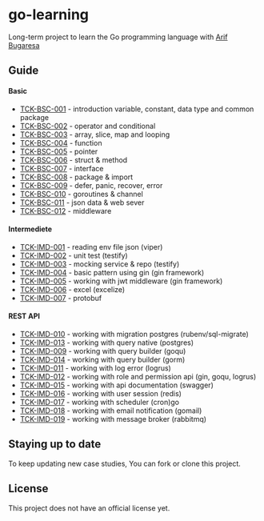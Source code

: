 # go-learning
Long-term project to learn the Go programming language with [Arif Bugaresa](https://www.linkedin.com/in/arifbugaresa/)

## Guide
#### Basic
* [TCK-BSC-001](https://github.com/arifbugaresa/go-learning/tree/TCK-BSC-001) - introduction variable, constant, data type and common package 
* [TCK-BSC-002](https://github.com/arifbugaresa/go-learning/tree/TCK-BSC-002) - operator and conditional 
* [TCK-BSC-003](https://github.com/arifbugaresa/go-learning/tree/TCK-BSC-003) - array, slice, map and looping
* [TCK-BSC-004](https://github.com/arifbugaresa/go-learning/tree/TCK-BSC-004) - function
* [TCK-BSC-005](https://github.com/arifbugaresa/go-learning/tree/TCK-BSC-005) - pointer
* [TCK-BSC-006](https://github.com/arifbugaresa/go-learning/tree/TCK-BSC-006) - struct & method
* [TCK-BSC-007](https://github.com/arifbugaresa/go-learning/tree/TCK-BSC-007) - interface
* [TCK-BSC-008](https://github.com/arifbugaresa/go-learning/tree/TCK-BSC-008) - package & import
* [TCK-BSC-009](https://github.com/arifbugaresa/go-learning/tree/TCK-BSC-009) - defer, panic, recover, error
* [TCK-BSC-010](https://github.com/arifbugaresa/go-learning/tree/TCK-BSC-010) - goroutines & channel
* [TCK-BSC-011](https://github.com/arifbugaresa/go-learning/tree/TCK-BSC-011) - json data & web sever
* [TCK-BSC-012](https://github.com/arifbugaresa/go-learning/tree/TCK-BSC-012) - middleware

#### Intermediete
* [TCK-IMD-001](https://github.com/arifbugaresa/go-learning/tree/TCK-IMD-001) - reading env file json (viper)
* [TCK-IMD-002](https://github.com/arifbugaresa/go-learning/tree/TCK-IMD-002) - unit test (testify)
* [TCK-IMD-003](https://github.com/arifbugaresa/go-learning/tree/TCK-IMD-003) - mocking service & repo (testify)
* [TCK-IMD-004](https://github.com/arifbugaresa/go-learning/tree/TCK-IMD-004) - basic pattern using gin (gin framework)
* [TCK-IMD-005](https://github.com/arifbugaresa/go-learning/tree/TCK-IMD-005) - working with jwt middleware (gin framework)
* [TCK-IMD-006](https://github.com/arifbugaresa/go-learning/tree/TCK-IMD-006) - excel (excelize)
* [TCK-IMD-007](https://github.com/arifbugaresa/go-learning/tree/TCK-IMD-OO7) - protobuf

#### REST API
* [TCK-IMD-010](https://github.com/arifbugaresa/go-learning/tree/TCK-IMD-O10) - working with migration postgres (rubenv/sql-migrate)
* [TCK-IMD-013](https://github.com/arifbugaresa/go-learning/tree/TCK-IMD-013) - working with query native (postgres)
* [TCK-IMD-009](https://github.com/arifbugaresa/go-learning/tree/TCK-IMD-009) - working with query builder (goqu)
* [TCK-IMD-014](https://github.com/arifbugaresa/go-learning/tree/TCK-IMD-014) - working with query builder (gorm)
* [TCK-IMD-011](https://github.com/arifbugaresa/go-learning/tree/TCK-IMD-011) - working with log error (logrus)
* [TCK-IMD-012](https://github.com/arifbugaresa/go-learning/tree/TCK-IMD-012) - working with role and permission api (gin, goqu, logrus)
* [TCK-IMD-015](https://github.com/arifbugaresa/go-learning/tree/TCK-IMD-015) - working with api documentation (swagger)
* [TCK-IMD-016](https://github.com/arifbugaresa/go-learning/tree/TCK-IMD-016) - working with user session (redis)
* [TCK-IMD-017](https://github.com/arifbugaresa/go-learning/tree/TCK-IMD-017) - working with scheduler (cron)go 
* [TCK-IMD-018](https://github.com/arifbugaresa/go-learning/tree/TCK-IMD-018) - working with email notification (gomail)
* [TCK-IMD-019](https://github.com/arifbugaresa/go-learning/tree/TCK-IMD-019) - working with message broker (rabbitmq)

## Staying up to date
To keep updating new case studies, You can fork or clone this project.

## License
This project does not have an official license yet.